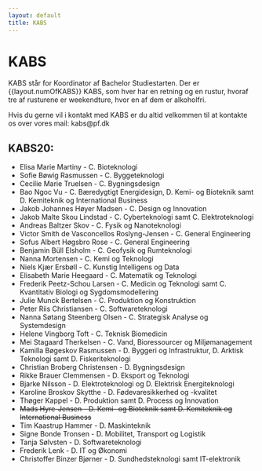 ```yaml
---
layout: default
title: KABS
---
```


<h1>KABS</h1>

<p>KABS står for Koordinator af Bachelor Studiestarten. Der er {{layout.numOfKABS}} KABS, som hver har en retning og en rustur, hvoraf tre af rusturene er weekendture, hvor en af dem er alkoholfri. </p>
<p>Hvis du gerne vil i kontakt med KABS er du altid velkommen til at kontakte os over vores mail: kabs@pf.dk</p>

<h2>KABS20:</h2>

<ul>

<li>	Elisa Marie Martiny	-	C. Bioteknologi	</li>
<li>	Sofie Bøwig Rasmussen	-	C. Byggeteknologi	</li>
<li>	Cecilie Marie Truelsen	-	C. Bygningsdesign	</li>
<li>	Bao Ngoc Vu	-	C. Bæredygtigt Energidesign, D. Kemi- og Bioteknik samt D. Kemiteknik og International Business</li>
<li>	Jakob Johannes Høyer Madsen	-	C. Design og Innovation	</li>
<li>	Jakob Malte Skou Lindstad	-	C. Cyberteknologi samt C. Elektroteknologi	</li>
<li>	Andreas Baltzer Skov	-	C. Fysik og Nanoteknologi	</li>
<li>	Victor Smith de Vasconcellos Roslyng-Jensen	-	C. General Engineering	</li>
<li>	Sofus Albert Høgsbro Rose	-	C. General Engineering	</li>
<li>	Benjamin Büll Elsholm	-	C. Geofysik og Rumteknologi	</li>
<li>	Nanna Mortensen	-	C. Kemi og Teknologi	</li>
<li>	Niels Kjær Ersbøll	-	C. Kunstig Intelligens og Data	</li>
<li>	Elisabeth Marie Heegaard	-	C. Matematik og Teknologi	</li>
<li>	Frederik Peetz-Schou Larsen	-	C. Medicin og Teknologi samt C. Kvantitativ Biologi og Sygdomsmodellering	</li>
<li>	Julie Munck Bertelsen	-	C. Produktion og Konstruktion	</li>
<li>	Peter Riis Christiansen	-	C. Softwareteknologi	</li>
<li>	Nanna Søtang Steenberg Olsen	-	C. Strategisk Analyse og Systemdesign	</li>
<li>	Helene Vingborg Toft		-	C. Teknisk Biomedicin	</li>
<li>	Mei Stagaard Therkelsen	-	C. Vand, Bioressourcer og Miljømanagement	</li>
<li>	Kamilla Bøgeskov Rasmussen	-	D. Byggeri og Infrastruktur, D. Arktisk Teknologi samt D. Fiskeriteknologi	<!-- Torp 2.0 #D. Fisk --> </li>
<li>	Christian Broberg Christensen	-	D. Bygningsdesign	</li>
<li>	Rikke Brauer Clemmensen		-	D. Eksport og Teknologi	</li>
<li>	Bjarke Nilsson	-	D. Elektroteknologi og D. Elektrisk Energiteknologi	</li>
<li>	Karoline Broskov Skytthe 	-	D. Fødevaresikkerhed og -kvalitet	</li>
<li>	Thøger Kappel	-	D. Produktion samt D. Process og Innovation	</li>
<li style="text-decoration: line-through;">	Mads Hyre-Jensen	-	D. Kemi- og Bioteknik samt D. Kemiteknik og International Business	</li>
<li>	Tim Kaastrup Hammer	-	D. Maskinteknik	</li>
<li>	Signe Bonde Tronsen	-	D. Mobilitet, Transport og Logistik	</li>
<li>	Tanja Sølvsten	-	D. Softwareteknologi	</li>
<li>	Frederik Lenk	-	D. IT og Økonomi	</li>
<li>	Christoffer Binzer Bjørner	-	D. Sundhedsteknologi samt IT-elektronik	</li>

</ul>
